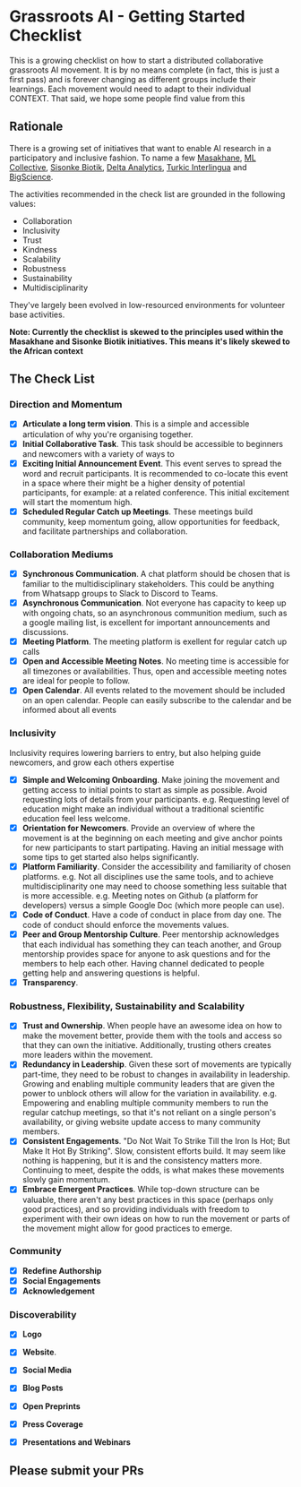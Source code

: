 # Grassroots AI - Getting Started Checklist

This is a growing checklist on how to start a distributed collaborative grassroots AI movement. It is by no means complete (in fact, this is just a first pass) and is forever changing as different groups include their learnings. Each movement would need to adapt to their individual CONTEXT. That said, we hope some people find value from this

## Rationale

There is a growing set of initiatives that want to enable AI research in a participatory and inclusive fashion. To name a few [Masakhane](https://masakhane.io), [ML Collective](https://mlcollective.org), [Sisonke Biotik](https://www.sisonkebiotik.africa/), [Delta Analytics](https://www.deltanalytics.org/), [Turkic Interlingua](https://turkic-interlingua.org/) and [BigScience](https://bigscience.huggingface.co/). 

The activities recommended in the check list are grounded in the following values:
- Collaboration
- Inclusivity
- Trust
- Kindness
- Scalability
- Robustness
- Sustainability 
- Multidisciplinarity
 
They've largely been evolved in low-resourced environments for volunteer base activities. 

**Note: Currently the checklist is skewed to the principles used within the Masakhane and Sisonke Biotik initiatives. This means it's likely skewed to the African context**

## The Check List

### Direction and Momentum

- [x] **Articulate a long term vision**. This is a simple and accessible articulation of why you're organising together. 
- [x] **Initial Collaborative Task**. This task should be accessible to beginners and newcomers with a variety of ways to
- [x] **Exciting Initial Announcement Event**. This event serves to spread the word and recruit participants. It is recommended to co-locate this event in a space where their might be a higher density of potential participants, for example: at a related conference. This initial excitement will start the momentum high. 
- [x] **Scheduled Regular Catch up Meetings**. These meetings build community, keep momentum going, allow opportunities for feedback, and facilitate partnerships and collaboration.

### Collaboration Mediums

- [x] **Synchronous Communication**. A chat platform should be chosen that is familiar to the multidisciplinary stakeholders. This could be anything from Whatsapp groups to Slack to Discord to Teams.
- [x] **Asynchronous Communication**. Not everyone has capacity to keep up with ongoing chats, so an asynchronous communition medium, such as a google mailing list, is excellent for important announcements and discussions.
- [x] **Meeting Platform**. The meeting platform is exellent for regular catch up calls 
- [x] **Open and Accessible Meeting Notes**. No meeting time is accessible for all timezones or availabilities. Thus, open and accessible meeting notes are ideal for people to follow.
- [x] **Open Calendar**. All events related to the movement should be included on an open calendar. People can easily subscribe to the calendar and be informed about all events

### Inclusivity

Inclusivity requires lowering barriers to entry, but also helping guide newcomers, and grow each others expertise

- [x] **Simple and Welcoming Onboarding**. Make joining the movement and getting access to initial points to start as simple as possible. Avoid requesting lots of details from your participants. e.g. Requesting level of education might make an individual without a traditional scientific education feel less welcome. 
- [x] **Orientation for Newcomers**. Provide an overview of where the movement is at the beginning on each meeting and give anchor points for new participants to start partipating. Having an initial message with some tips to get started also helps significantly. 
- [x] **Platform Familiarity**. Consider the accessibility and familiarity of chosen platforms. e.g. Not all disciplines use the same tools, and to achieve multidisciplinarity one may need to choose something less suitable that is more accessible. e.g. Meeting notes on Github (a platform for developers) versus a simple Google Doc (which more people can use).
- [x] **Code of Conduct**. Have a code of conduct in place from day one. The code of conduct should enforce the movements values. 
- [x] **Peer and Group Mentorship Culture**. Peer mentorship acknowledges that each individual has something they can teach another, and Group mentorship provides space for anyone to ask questions and for the members to help each other. Having channel dedicated to people getting help and answering questions is helpful.
- [x] **Transparency**.  
 
### Robustness, Flexibility, Sustainability and Scalability
- [x] **Trust and Ownership**. When people have an awesome idea on how to make the movement better, provide them with the tools and access so that they can own the initiative. Additionally, trusting others creates more leaders within the movement.
- [x] **Redundancy in Leadership**. Given these sort of movements are typically part-time, they need to be robust to changes in availability in leadership.  Growing and enabling multiple community leaders that are given the power to unblock others will allow for the variation in availability. e.g. Empowering and enabling multiple community members to run the regular catchup meetings, so that it's not reliant on a single person's availability, or giving website update access to many community members. 
- [x] **Consistent Engagements**. "Do Not Wait To Strike Till the Iron Is Hot; But Make It Hot By Striking". Slow, consistent efforts build. It may seem like nothing is happening, but it is and the consistency matters more. Continuing to meet, despite the odds, is what makes these movements slowly gain momentum.  
- [x] **Embrace Emergent Practices**. While top-down structure can be valuable, there aren't any best practices in this space (perhaps only good practices), and so providing individuals with freedom to experiment with their own ideas on how to run the movement or parts of the movement might allow for good practices to emerge.  

### Community

- [x] **Redefine Authorship**
- [x] **Social Engagements**
- [x] **Acknowledgement**  

### Discoverability
- [x] **Logo**
- [x] **Website**.
- [x] **Social Media** 
- [x] **Blog Posts**
- [x] **Open Preprints**
- [x] **Press Coverage**
- [x] **Presentations and Webinars** 



## Please submit your PRs


